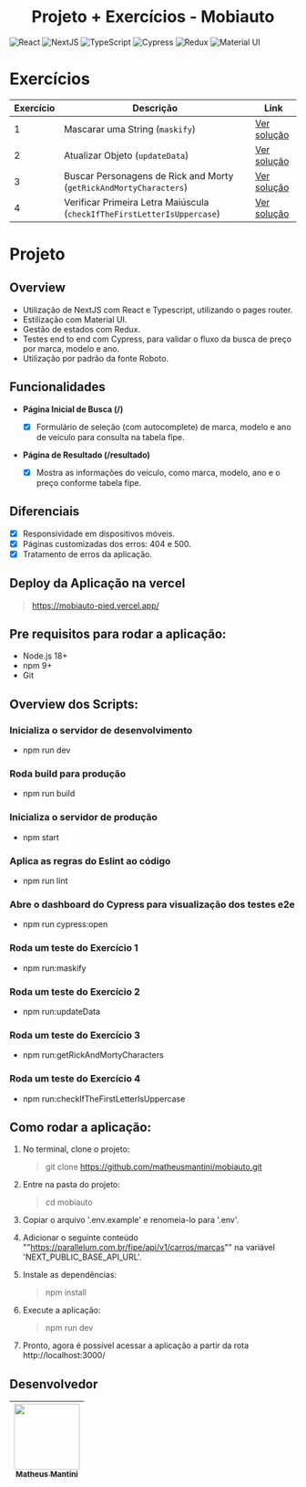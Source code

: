 <h1 align="center"> Projeto + Exercícios - Mobiauto </h1>

![React](https://img.shields.io/badge/react-%2320232a.svg?style=for-the-badge&logo=react&logoColor=%2361DAFB)
![NextJS](https://img.shields.io/badge/next.js-000000?style=for-the-badge&logo=nextdotjs&logoColor=white)
![TypeScript](https://shields.io/badge/TypeScript-3178C6?logo=TypeScript&logoColor=FFF&style=flat-square)
![Cypress](https://img.shields.io/badge/-cypress-%23E5E5E5?style=for-the-badge&logo=cypress&logoColor=058a5e)
![Redux](https://img.shields.io/badge/-Redux-black?style=flat-square&logo=redux)
![Material UI](https://img.shields.io/badge/Material%20UI-007FFF?style=for-the-badge&logo=mui&logoColor=white)

# Exercícios

| Exercício | Descrição                                                               | Link                                         |
| --------- | ----------------------------------------------------------------------- | -------------------------------------------- |
| 1         | Mascarar uma String (`maskify`)                                         | [Ver solução](./exercicios/1/exercicio-1.md) |
| 2         | Atualizar Objeto (`updateData`)                                         | [Ver solução](./exercicios/2/exercicio-2.md) |
| 3         | Buscar Personagens de Rick and Morty (`getRickAndMortyCharacters`)      | [Ver solução](./exercicios/3/exercicio-3.md) |
| 4         | Verificar Primeira Letra Maiúscula (`checkIfTheFirstLetterIsUppercase`) | [Ver solução](./exercicios/4/exercicio-4.md) |

# Projeto

## Overview

- Utilização de NextJS com React e Typescript, utilizando o pages router.
- Estilização com Material UI.
- Gestão de estados com Redux.
- Testes end to end com Cypress, para validar o fluxo da busca de preço por marca, modelo e ano.
- Utilização por padrão da fonte Roboto.

## Funcionalidades

- **Página Inicial de Busca (/)**

  - [x] Formulário de seleção (com autocomplete) de marca, modelo e ano de veículo para consulta na tabela fipe.

- **Página de Resultado (/resultado)**

  - [x] Mostra as informações do veículo, como marca, modelo, ano e o preço conforme tabela fipe.

## Diferenciais

- [x] Responsividade em dispositivos móveis.
- [x] Páginas customizadas dos erros: 404 e 500.
- [x] Tratamento de erros da aplicação.

## Deploy da Aplicação na vercel

> https://mobiauto-pied.vercel.app/

## Pre requisitos para rodar a aplicação:

- Node.js 18+
- npm 9+
- Git

## Overview dos Scripts:

### Inicializa o servidor de desenvolvimento

- npm run dev

### Roda build para produção

- npm run build

### Inicializa o servidor de produção

- npm start

### Aplica as regras do Eslint ao código

- npm run lint

### Abre o dashboard do Cypress para visualização dos testes e2e

- npm run cypress:open

### Roda um teste do Exercício 1

- npm run:maskify

### Roda um teste do Exercício 2

- npm run:updateData

### Roda um teste do Exercício 3

- npm run:getRickAndMortyCharacters

### Roda um teste do Exercício 4

- npm run:checkIfTheFirstLetterIsUppercase

## Como rodar a aplicação:

1. No terminal, clone o projeto:

   > git clone https://github.com/matheusmantini/mobiauto.git

2. Entre na pasta do projeto:

   > cd mobiauto

3. Copiar o arquivo '.env.example' e renomeia-lo para '.env'.

4. Adicionar o seguinte conteúdo ""https://parallelum.com.br/fipe/api/v1/carros/marcas"" na variável 'NEXT_PUBLIC_BASE_API_URL'.

5. Instale as dependências:

   > npm install

6. Execute a aplicação:

   > npm run dev

7. Pronto, agora é possível acessar a aplicação a partir da rota http://localhost:3000/

## Desenvolvedor

| [<img src="https://avatars.githubusercontent.com/u/71985890?v=4" width=115 > <br> <sub> Matheus Mantini </sub>](https://www.linkedin.com/in/matheusmantini/) |
| :----------------------------------------------------------------------------------------------------------------------------------------------------------: |
